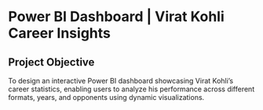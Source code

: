 # Power BI Dashboard | Virat Kohli Career Insights
## Project Objective
To design an interactive Power BI dashboard showcasing Virat Kohli’s career statistics, enabling users to analyze his performance across different formats, years, and opponents using dynamic visualizations.
